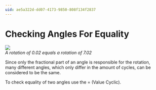 ```yaml
---
uid: ae5a322d-dd07-4173-9850-808f134f2837
---
```


# Checking Angles For Equality

![](~/img/test_2007.04.2015.45.47.jpg "")  
*A rotation of 0.02 equals a rotation of 7.02*  

Since only the fractional part of an angle is responsible for the rotation, many different angles, which only differ in the amount of cycles, can be considered to be the same.  

To check equality of two angles use the <span class="node">= (Value Cyclic)</span>.  


